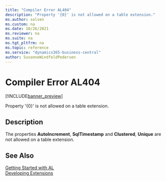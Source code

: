 ```yaml
---
title: "Compiler Error AL404"
description: "Property '{0}' is not allowed on a table extension."
ms.author: solsen
ms.custom: na
ms.date: 10/26/2021
ms.reviewer: na
ms.suite: na
ms.tgt_pltfrm: na
ms.topic: reference
ms.service: "dynamics365-business-central"
author: SusanneWindfeldPedersen
---
```

[//]: # (START>DO_NOT_EDIT)
[//]: # (IMPORTANT:Do not edit any of the content between here and the END>DO_NOT_EDIT.)
[//]: # (Any modifications should be made in the .xml files in the ModernDev repo.)
# Compiler Error AL404

[!INCLUDE[banner_preview](../includes/banner_preview.md)]

Property '{0}' is not allowed on a table extension.

## Description
The properties **AutoIncrement**, **SqlTimestamp** and **Clustered**, **Unique** are not allowed on a table extension.   

[//]: # (IMPORTANT: END>DO_NOT_EDIT)
## See Also  
[Getting Started with AL](../devenv-get-started.md)  
[Developing Extensions](../devenv-dev-overview.md)  